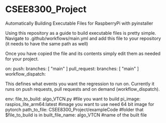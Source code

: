# CSEE8300_Project
Automatically Building Executable Files for RaspberryPi with pyinstaller


Using this repository as a guide to build executable files is pretty simple. Navigate to .github/workflows/main.yml and add this file to your repository (it needs to have the same path as well)

Once you have copied the file and its contents simply edit them as needed for your project.

on:
  push:
    branches: [ "main" ]
  pull_request:
    branches: [ "main" ]
  workflow_dispatch:
  
  This defines what events you want the regression to run on. Currently it runs on push requests, pull requests and on demand (workflow_dispatch).
  
  
env:
  file_to_build: algo_VTCN.py #file you want to build
  pi_image: raspios_lite_arm64:latest #image you want to use need 64 bit image for pytorch
  path_to_file: CSEE8300_Project/exampleCode #folder that $file_to_build is in
  built_file_name: algo_VTCN #name of the built file
